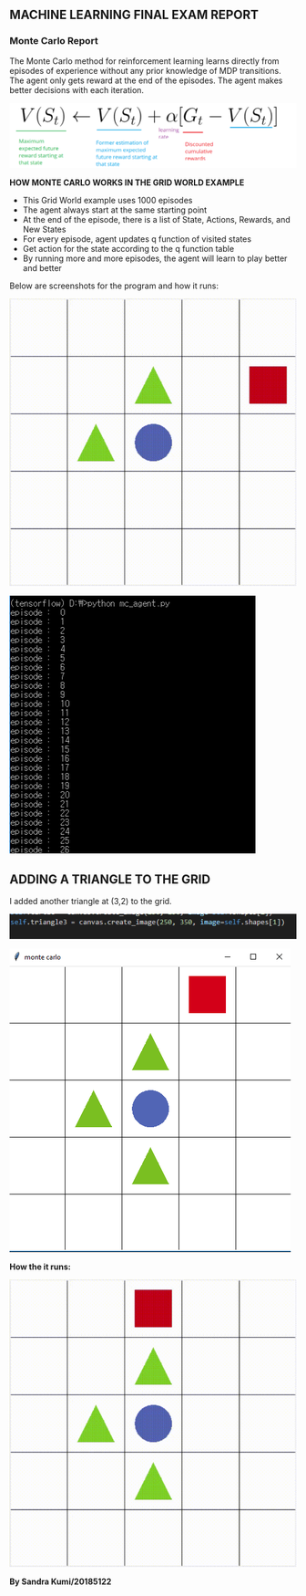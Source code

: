 ## MACHINE LEARNING FINAL EXAM REPORT

###  Monte Carlo Report

The Monte Carlo method for reinforcement learning learns directly from episodes of experience without any prior knowledge of MDP transitions. The agent only gets reward at the end of the episodes. The agent makes better decisions with each iteration.

![enter image description here](https://github.com/SANDRAKUMI/Machine_Learning_Final-Exam/blob/master/Monte_Carlo/monte%20eqn.PNG)

**HOW MONTE CARLO WORKS IN THE GRID WORLD EXAMPLE**

 - This Grid World  example uses 1000 episodes
 - The agent always start at  the same  starting point
 - At the end of the episode, there is a list of State, Actions, Rewards, and New States
 - For every episode, agent updates q function of visited states
 - Get action for the state according to the q function table
 - By running more and more episodes,  the agent will learn to play better and better

Below are screenshots for the  program and how it runs:

![enter image description here](https://github.com/SANDRAKUMI/Machine_Learning_Final-Exam/blob/master/Monte_Carlo/montecarlorunning.gif)

 
 ![enter image description here](https://github.com/SANDRAKUMI/Machine_Learning_Final-Exam/blob/master/Monte_Carlo/cmd.PNG)


## ADDING A TRIANGLE TO THE GRID

I added another triangle at (3,2) to the grid.

![enter image description here](https://github.com/SANDRAKUMI/Machine_Learning_Final-Exam/blob/master/Monte_Carlo/addtri.PNG)

![enter image description here](https://github.com/SANDRAKUMI/Machine_Learning_Final-Exam/blob/master/Monte_Carlo/addtriangle.PNG)

**How the it runs:**

![enter image description here](https://github.com/SANDRAKUMI/Machine_Learning_Final-Exam/blob/master/Monte_Carlo/montecarloaddtri.gif)




**By Sandra Kumi/20185122**


